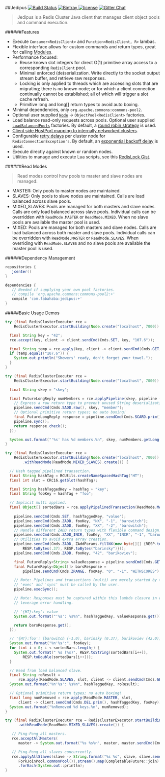 ##Jedipus [![Build Status](https://img.shields.io/travis/jamespedwards42/jedipus.svg?branch=master)](https://travis-ci.org/jamespedwards42/jedipus) [![Bintray](https://api.bintray.com/packages/jamespedwards42/libs/jedipus/images/download.svg) ](https://bintray.com/jamespedwards42/libs/jedipus/_latestVersion) [![license](https://img.shields.io/badge/license-Apache%202-blue.svg)](https://raw.githubusercontent.com/jamespedwards42/jedipus/master/LICENSE) [![Gitter Chat](https://badges.gitter.im/jamespedwards42/jedipus.svg)](https://gitter.im/jamespedwards42/jedipus?utm_source=badge&utm_medium=badge&utm_campaign=pr-badge&utm_content=badge)

>Jedipus is a Redis Cluster Java client that manages client object pools and command execution.

######Features
* Execute `Consumer<RedisClient>` and `Function<RedisClient, R>` lambas.
* Flexible interface allows for custom commands and return types, great for calling [Modules](https://github.com/antirez/redis/blob/unstable/src/modules/API.md).
* Performance focused:
  * Reuse known slot integers for direct O(1) primitive array access to a corresponding `RedisClient` pool.
  * Minimal enforced (de)serialization.  Write directly to the socket output stream buffer, and retrieve raw responses.
  * Locking is only applied to threads which are accessing slots that are migrating; there is no known node; or for which a client connection continually cannot be established; all of which will trigger a slot cache refresh.
  * Primitive long and long[] return types to avoid auto boxing.
* Minimal dependencies, only `org.apache.commons:commons-pool2`.
* Optional user supplied [`Node`](src/main/java/com/fabahaba/jedipus/cluster/Node.java) -> `ObjectPool<RedisClient>` factories.
* Load balance read-only requests across pools.  Optional user supplied [`LoadBalancedPools`](src/main/java/com/fabahaba/jedipus/concurrent/LoadBalancedPools.java) factories.  By default, a [round robin strategy](src/main/java/com/fabahaba/jedipus/cluster/RoundRobinPools.java) is used.
* [Client side HostPort mapping to internally networked clusters](https://gist.github.com/jamespedwards42/5037cf03768280ab1d81a88e7929c608).
* Configurable [retry delays](src/main/java/com/fabahaba/jedipus/concurrent/ElementRetryDelay.java) per cluster node for `RedisConnectionException's`.  By default, an [exponential backoff delay](src/main/java/com/fabahaba/jedipus/concurrent/SemaphoredRetryDelay.java) is used.
* Execute directly against known or random nodes.
* Utilities to manage and execute Lua scripts, see this [RedisLock Gist](https://gist.github.com/jamespedwards42/46bc6fcd6e2c81315d2d63a4e80b527f).

######Read Modes
>Read modes control how pools to master and slave nodes are managed.

* MASTER: Only pools to master nodes are maintained.  
* SLAVES: Only pools to slave nodes are maintained. Calls are load balanced across slave pools.
* MIXED_SLAVES: Pools are managed for both masters and slave nodes.  Calls are only load balanced across slave pools. Individual calls can be overridden with `ReadMode.MASTER` or `ReadMode.MIXED`.  When no slave pools are available the master pool is used.
* MIXED: Pools are managed for both masters and slave nodes.  Calls are load balanced across both master and slave pools. Individual calls can be overridden with `ReadMode.MASTER` or `ReadMode.SLAVES`.  When overriding with `ReadMode.SLAVES` and no slave pools are available the master pool is used.

######Dependency Management
```groovy
repositories {
   jcenter()
}

dependencies {
   // Needed if supplying your own pool factories.
   // compile 'org.apache.commons:commons-pool2:+'
   compile 'com.fabahaba:jedipus:+'
}
```

#####Basic Usage Demos
```java
try (final RedisClusterExecutor rce =
    RedisClusterExecutor.startBuilding(Node.create("localhost", 7000)).create()) {

  final String key = "42";
  rce.accept(key, client -> client.sendCmd(Cmds.SET, key, "107.6"));

  final String temp = rce.apply(key, client -> client.sendCmd(Cmds.GET, key));
  if (temp.equals("107.6")) {
    System.out.println("Showers' ready, don't forget your towel.");
  }
}
```

```java
try (final RedisClusterExecutor rce =
    RedisClusterExecutor.startBuilding(Node.create("localhost", 7000)).create()) {

  final String skey = "skey";

  final FutureLongReply numMembers = rce.applyPipeline(skey, pipeline -> {
    // Express a raw return type to prevent unused String deserialization.
    pipeline.sendCmd(Cmds.SADD.raw(), skey, "member");
    // Optional primitive return types; no auto boxing!
    final FutureLongReply response = pipeline.sendCmd(Cmds.SCARD.prim(), skey);
    pipeline.sync();
    return response.check();
  });

  System.out.format("'%s' has %d members.%n", skey, numMembers.getLong());
}
```

```java
try (final RedisClusterExecutor rce =
    RedisClusterExecutor.startBuilding(Node.create("localhost", 7000))
        .withReadMode(ReadMode.MIXED_SLAVES).create()) {

  // Hash tagged pipelined transaction.
  final String hashTag = RCUtils.createNameSpacedHashTag("HT");
  final int slot = CRC16.getSlot(hashTag);

  final String hashTaggedKey = hashTag + "key";
  final String fooKey = hashTag + "foo";

  // Implicit multi applied.
  final Object[] sortedBars = rce.applyPipelinedTransaction(ReadMode.MASTER, slot, pipeline -> {
 
    pipeline.sendCmd(Cmds.SET, hashTaggedKey, "value");
    pipeline.sendCmd(Cmds.ZADD, fooKey, "NX", "-1", "barowitch");
    pipeline.sendCmd(Cmds.ZADD, fooKey, "XX", "-2", "barowitch");
    // Handle different ZADD return types with flexible command design.
    pipeline.sendCmd(Cmds.ZADD_INCR, fooKey, "XX", "INCR", "-1", "barowitch");
    // Utilities to avoid extra array creation.
    pipeline.sendCmd(Cmds.ZADD, ZAddParams.fillNX(new byte[][] {RESP.toBytes(fooKey), null,
        RESP.toBytes(.37), RESP.toBytes("barinsky")}));
    pipeline.sendCmd(Cmds.ZADD, fooKey, "42", "barikoviev");

    final FutureReply<String> valueResponse = pipeline.sendCmd(Cmds.GET, hashTaggedKey);
    final FutureReply<Object[]> barsResponse =
        pipeline.sendCmd(Cmds.ZRANGE, fooKey, "0", "-1", "WITHSCORES");

    // Note: Pipelines and transactions (multi) are merely started by the the library.
    // 'exec' and 'sync' must be called by the user.
    pipeline.execSync();

    // Note: Responses must be captured within this lambda closure in order to properly
    // leverage error handling.

    // '{HT}:key': value
    System.out.format("'%s': %s%n", hashTaggedKey, valueResponse.get());

    return barsResponse.get();
  });

  // '{HT}:foo': [barowitch (-1.0), barinsky (0.37), barikoviev (42.0)]
  System.out.format("%n'%s':", fooKey);
  for (int i = 0; i < sortedBars.length;) {
    System.out.format(" %s (%s)", RESP.toString(sortedBars[i++]),
        RESP.toDouble(sortedBars[i++]));
  }

  // Read from load balanced slave.
  final String roResult =
      rce.apply(ReadMode.SLAVES, slot, client -> client.sendCmd(Cmds.GET, hashTaggedKey));
  System.out.format("%n'%s': %s%n", hashTaggedKey, roResult);

  // Optional primitive return types; no auto boxing!
  final long numRemoved = rce.apply(ReadMode.MASTER, slot,
      client -> client.sendCmd(Cmds.DEL.prim(), hashTaggedKey, fooKey));
  System.out.format("%nRemoved %d keys.%n", numRemoved);
}
```

```java
try (final RedisClusterExecutor rce = RedisClusterExecutor.startBuilding(Node.create("localhost", 7000))
      .withReadMode(ReadMode.MIXED_SLAVES).create()) {

   // Ping-Pong all masters.
   rce.acceptAllMasters(
      master -> System.out.format("%s %s%n", master, master.sendCmd(Cmds.PING)));

   // Ping-Pong all slaves concurrently.
   rce.applyAllSlaves(slave -> String.format("%s %s", slave, slave.sendCmd(Cmds.PING)), 1,
      ForkJoinPool.commonPool()).stream().map(CompletableFuture::join)
      .forEach(System.out::println);
}
```
